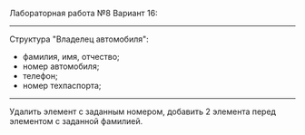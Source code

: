 Лабораторная работа №8
Вариант 16:
********************************
Структура "Владелец автомобиля":
- фамилия, имя, отчество;
- номер автомобиля;
- телефон;
- номер техпаспорта;
********************************
Удалить элемент с заданным номером,
добавить 2 элемента перед элементом
с заданной фамилией.